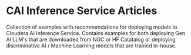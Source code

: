 # CAI Inference Service Articles

Collection of examples with recommendations for deploying models to Cloudera AI Inference Service. Contains examples for both deploying Gen AI LLM's that are downloaded from NGC or HF Catatalog or deploying discriminative AI / Machine Learning models that are trained in-house.
